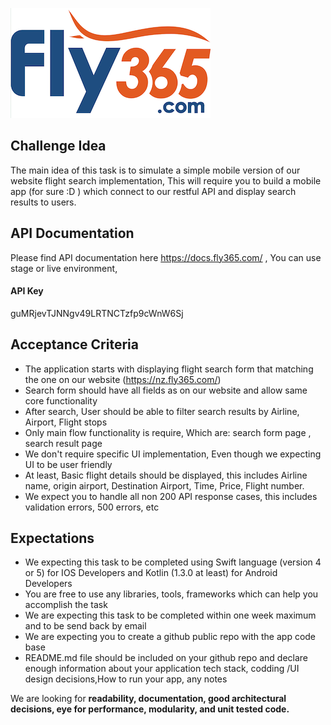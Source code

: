 <p align="center">

![alt text](./fly365.png)
</p>

## Challenge Idea
The main idea of this task is to simulate a simple mobile version of our website flight search implementation, This will require you to build a mobile app (for sure :D ) which connect to our restful API and display search results to users.

## API Documentation

 Please find API documentation here https://docs.fly365.com/ , You can use stage or live environment, 
#### API Key   
 guMRjevTJNNgv49LRTNCTzfp9cWnW6Sj

## Acceptance Criteria
- The application starts with displaying flight search form that matching the one on our website (https://nz.fly365.com/)
- Search form should have all fields as on our website and allow same core functionality
- After search, User should be able to filter search results by Airline, Airport, Flight stops
- Only main flow functionality is require, Which are: search form page , search result page
- We don't require specific UI implementation, Even though we expecting UI to be user friendly
- At least, Basic flight details should be displayed, this includes Airline name, origin airport, Destination Airport, Time, Price, Flight number.
- We expect you to handle all non 200 API response cases, this includes validation errors, 500 errors, etc

## Expectations

- We expecting this task to be completed using Swift language (version 4 or 5) for IOS Developers and Kotlin (1.3.0 at least) for Android Developers
- You are free to use any libraries, tools, frameworks which can help you accomplish the task
- We are expecting this task to be completed within one week maximum and to be send back by email
- We are expecting you to create a github public repo with the app code base
- README.md file should be included on your github repo and declare enough information about your application tech stack, codding /UI design decisions,How to run your app, any notes

We are looking for **readability, documentation, good architectural decisions, eye for performance, modularity, and unit tested code.**

